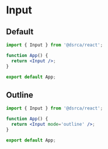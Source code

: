 # Input

## Default

```jsx
import { Input } from '@dsrca/react';

function App() {
  return <Input />;
}

export default App;
```

## Outline

```jsx
import { Input } from '@dsrca/react';

function App() {
  return <Input mode='outline' />;
}

export default App;
```
